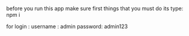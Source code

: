 #
before you run this app make sure first things that you must do its type:
npm i

for login :
username : admin
password: admin123
